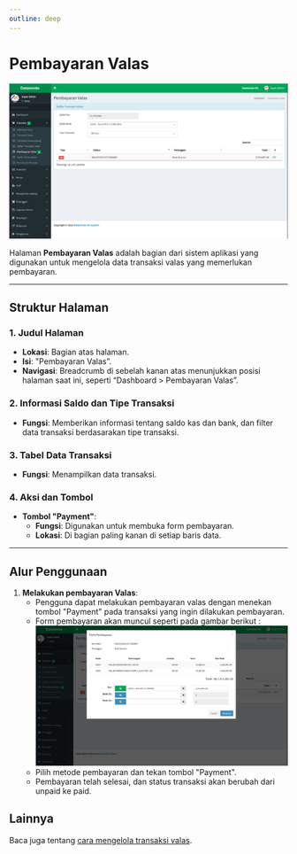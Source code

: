```yaml
---
outline: deep
---
```


# Pembayaran Valas

![Pembayaran Valas](../public/pembayaran-valas.png)

Halaman **Pembayaran Valas** adalah bagian dari sistem aplikasi yang digunakan untuk mengelola data transaksi valas yang memerlukan pembayaran.

---

## Struktur Halaman

### 1. **Judul Halaman**

- **Lokasi**: Bagian atas halaman.
- **Isi**: "Pembayaran Valas”.
- **Navigasi**: Breadcrumb di sebelah kanan atas menunjukkan posisi halaman saat ini, seperti “Dashboard > Pembayaran Valas”.

### 2. **Informasi Saldo dan Tipe Transaksi**

- **Fungsi**: Memberikan informasi tentang saldo kas dan bank, dan filter data transaksi berdasarakan tipe transaksi.

### 3. **Tabel Data Transaksi**

- **Fungsi**: Menampilkan data transaksi.

### 4. **Aksi dan Tombol**

- **Tombol "Payment"**:
  - **Fungsi**: Digunakan untuk membuka form pembayaran.
  - **Lokasi**: Di bagian paling kanan di setiap baris data.

---

## Alur Penggunaan

1. **Melakukan pembayaran Valas**:
   - Pengguna dapat melakukan pembayaran valas dengan menekan tombol "Payment" pada transaksi yang ingin dilakukan pembayaran.
   - Form pembayaran akan muncul seperti pada gambar berikut :
     ![Form Pembayaran Valas](../public/form-pembayaran-valas.png)
   - Pilih metode pembayaran dan tekan tombol "Payment".
   - Pembayaran telah selesai, dan status transaksi akan berubah dari unpaid ke paid.

## Lainnya

Baca juga tentang [cara mengelola transaksi valas](/transaksi/daftar-valas).
